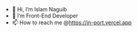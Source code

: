 - 👋 Hi, I’m Islam Naguib
- 👀 I’m Front-End Developer 
- 📫 How to reach me @https://in-port.vercel.app

<!---
NAGUiB-1/NAGUiB-1 is a ✨ special ✨ repository because its `README.md` (this file) appears on your GitHub profile.
You can click the Preview link to take a look at your changes.
--->
